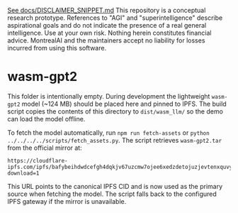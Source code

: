[See docs/DISCLAIMER_SNIPPET.md](../../../../../docs/DISCLAIMER_SNIPPET.md)
This repository is a conceptual research prototype. References to "AGI" and "superintelligence" describe aspirational goals and do not indicate the presence of a real general intelligence. Use at your own risk. Nothing herein constitutes financial advice. MontrealAI and the maintainers accept no liability for losses incurred from using this software.

# wasm-gpt2

This folder is intentionally empty. During development the lightweight `wasm-gpt2` model (~124 MB) should be placed here and pinned to IPFS. The build script copies the contents of this directory to `dist/wasm_llm/` so the demo can load the model offline.

To fetch the model automatically, run `npm run fetch-assets` or `python ../../../../scripts/fetch_assets.py`.
The script retrieves `wasm-gpt2.tar` from the official mirror at:

```
https://cloudflare-ipfs.com/ipfs/bafybeihdwdcefgh4dqkjv67uzcmw7ojee6xedzdetojuzjevtenxquvyku?download=1
```
This URL points to the canonical IPFS CID and is now used as the primary source when fetching the model. The script falls back to the configured IPFS gateway if the mirror is unavailable.
